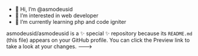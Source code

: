- 👋 Hi, I’m @asmodeusid
- 👀 I’m interested in web developer
- 🌱 I’m currently learning php and code igniter




asmodeusid/asmodeusid is a ✨ special ✨ repository because its `README.md` (this file) appears on your GitHub profile.
You can click the Preview link to take a look at your changes.
--->
